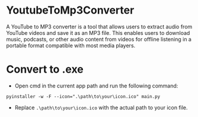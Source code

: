 # YoutubeToMp3Converter
A YouTube to MP3 converter is a tool that allows users to extract audio from YouTube videos and save it as an MP3 file. This enables users to download music, podcasts, or other audio content from videos for offline listening in a portable format compatible with most media players.

# Convert to .exe
- Open cmd in the current app path and run the following command:
```
pyinstaller -w -F --icon=".\path\to\your\icon.ico" main.py
```
- Replace `.\path\to\your\icon.ico` with the actual path to your icon file.